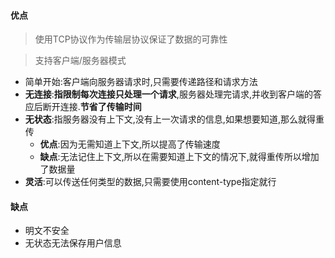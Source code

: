 #### 优点

> 使用TCP协议作为传输层协议保证了数据的可靠性

> 支持客户端/服务器模式

* 简单开始:客户端向服务器请求时,只需要传递路径和请求方法
* **无连接**:**指限制每次连接只处理一个请求**,服务器处理完请求,并收到客户端的答应后断开连接.**节省了传输时间**
* **无状态**:指服务器没有上下文,没有上一次请求的信息,如果想要知道,那么就得重传
  * **优点**:因为无需知道上下文,所以提高了传输速度
  * **缺点**:无法记住上下文,所以在需要知道上下文的情况下,就得重传所以增加了数据量
* **灵活**:可以传送任何类型的数据,只需要使用content-type指定就行

#### 缺点

* 明文不安全
* 无状态无法保存用户信息